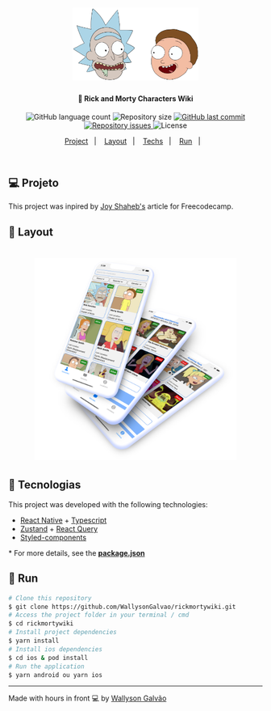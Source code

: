 <h1 align="center">
    <img alt="Logo Rick and Morty Characters Wiki" title="#rickyandmorty" src=".github/rickyandmorty.png" width="250px" />
</h1>

<h4 align="center">
  🚀 Rick and Morty Characters Wiki
</h4>

<p align="center">
  <img alt="GitHub language count" src="https://img.shields.io/github/languages/count/WallysonGalvao/rickmortywiki">

  <img alt="Repository size" src="https://img.shields.io/github/repo-size/WallysonGalvao/rickmortywiki">

  <a href="https://github.com/WallysonGalvao/rickmortywiki/commits/main">
    <img alt="GitHub last commit" src="https://img.shields.io/github/last-commit/WallysonGalvao/rickmortywiki">
  </a>

  <a href="https://github.com/WallysonGalvao/rickmortywiki/issues">
    <img alt="Repository issues" src="https://img.shields.io/github/issues/WallysonGalvao/rickmortywiki">
  </a>

  <img alt="License" src="https://img.shields.io/badge/license-MIT-brightgreen">
</p>

<p align="center">
  <a href="#-projeto">Project</a>&nbsp;&nbsp;&nbsp;|&nbsp;&nbsp;&nbsp;
  <a href="#-layout">Layout</a>&nbsp;&nbsp;&nbsp;|&nbsp;&nbsp;&nbsp;
  <a href="#rocket-techs">Techs</a>&nbsp;&nbsp;&nbsp;|&nbsp;&nbsp;&nbsp;
  <a href="#rocket-run">Run</a>&nbsp;&nbsp;&nbsp;|&nbsp;&nbsp;&nbsp;
</p>
<br>

## 💻 Projeto

This project was inpired by [Joy Shaheb's](https://www.freecodecamp.org/news/react-js-project-build-a-rick-and-morty-character-wiki/) article for Freecodecamp.

## 🎨 Layout

<h1 align="center">
 <img alt="Logo Rick and Morty Characters Wiki" title="#rickyandmorty" src=".github/mockup.png" width="400px" />      
</h1>

## :rocket: Tecnologias

This project was developed with the following technologies:

- [React Native](https://reactnative.dev/) + [Typescript](https://www.typescriptlang.org/)
- [Zustand](https://github.com/pmndrs/zustand) + [React Query](https://react-query.tanstack.com/)
- [Styled-components](https://styled-components.com/)

\* For more details, see the **[package.json](./package.json)**

## :notebook: Run

```bash
# Clone this repository
$ git clone https://github.com/WallysonGalvao/rickmortywiki.git
# Access the project folder in your terminal / cmd
$ cd rickmortywiki
# Install project dependencies
$ yarn install
# Install ios dependencies
$ cd ios & pod install
# Run the application
$ yarn android ou yarn ios
```

---

Made with hours in front :computer: by [Wallyson Galvão](https://www.linkedin.com/in/wallyson-galvao/)
